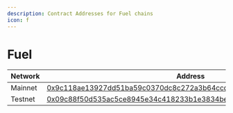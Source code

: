 ```yaml
---
description: Contract Addresses for Fuel chains
icon: f
---
```


# Fuel

| Network | Address                                                                                                                                                                                 |
| ------- | --------------------------------------------------------------------------------------------------------------------------------------------------------------------------------------- |
| Mainnet | [0x9c118ae13927dd51ba59c0370dc8c272a3b64ccd675950750c8840a649c81149](https://app.fuel.network/contract/0x9c118ae13927dd51ba59c0370dc8c272a3b64ccd675950750c8840a649c81149/transactions) |
| Testnet | [0x09c88f50d535ac5ce8945e34c418233b1e3834be9a88effb57cb137321fbae0c](https://app-testnet.fuel.network/contract/0x09c88f50d535ac5ce8945e34c418233b1e3834be9a88effb57cb137321fbae0c)      |
